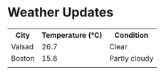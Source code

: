 # Weather Updates

<!-- WEATHER-UPDATE-START -->
<table><tr><th>City</th><th>Temperature (°C)</th><th>Condition</th></tr><tr><td>Valsad</td><td>26.7</td><td>Clear</td></tr><tr><td>Boston</td><td>15.6</td><td>Partly cloudy</td></tr><tr><td></td><td></td><td></td></tr></table>
<!-- WEATHER-UPDATE-END -->
